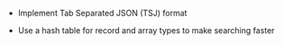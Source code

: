 
 + Implement Tab Separated JSON (TSJ) format

 + Use a hash table for record and array types to make searching
   faster
